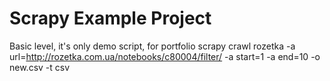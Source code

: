 # Scrapy Example Project
Basic level, it's only demo script, for portfolio
scrapy crawl rozetka -a url=http://rozetka.com.ua/notebooks/c80004/filter/ -a start=1 -a end=10 -o new.csv -t csv
